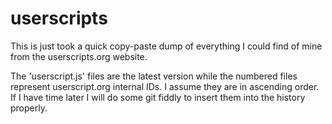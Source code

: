 userscripts
===========

This is just took a quick copy-paste dump of everything I could find of mine from the userscripts.org website.

The 'userscript.js' files are the latest version while the numbered files represent userscript.org internal IDs. I assume they are in ascending order. If I have time later I will do some git fiddly to insert them into the history properly.
